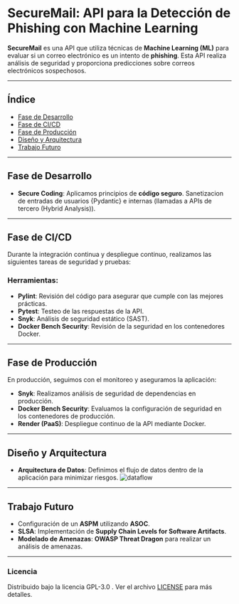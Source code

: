 # SecureMail: API para la Detección de Phishing con Machine Learning

**SecureMail** es una API que utiliza técnicas de **Machine Learning (ML)** para evaluar si un correo electrónico es un intento de **phishing**. Esta API realiza análisis de seguridad y proporciona predicciones sobre correos electrónicos sospechosos.

---

## Índice
- [Fase de Desarrollo](#fase-de-desarrollo)
- [Fase de CI/CD](#fase-de-cicd)
- [Fase de Producción](#fase-de-producción)
- [Diseño y Arquitectura](#diseño-y-arquitectura)
- [Trabajo Futuro](#trabajo-futuro)

---

## Fase de Desarrollo

- **Secure Coding**: Aplicamos principios de **código seguro**. Sanetizacion de entradas de usuarios {Pydantic} e internas (llamadas a APIs de tercero (Hybrid Analysis)).

---

## Fase de CI/CD

Durante la integración continua y despliegue continuo, realizamos las siguientes tareas de seguridad y pruebas:

### Herramientas:
- **Pylint**: Revisión del código para asegurar que cumple con las mejores prácticas.
- **Pytest**: Testeo de las respuestas de la API.
- **Snyk**: Análisis de seguridad estático (SAST).
- **Docker Bench Security**: Revisión de la seguridad en los contenedores Docker.

---

## Fase de Producción

En producción, seguimos con el monitoreo y aseguramos la aplicación:

- **Snyk**: Realizamos análisis de seguridad de dependencias en producción.
- **Docker Bench Security**: Evaluamos la configuración de seguridad en los contenedores de producción.
- **Render (PaaS)**: Despliegue continuo de la API mediante Docker.

---

## Diseño y Arquitectura

- **Arquitectura de Datos**: Definimos el flujo de datos dentro de la aplicación para minimizar riesgos.
   ![dataflow](https://github.com/user-attachments/assets/031fe97e-8b09-4a9d-b254-2b63db6487cb)


---

## Trabajo Futuro

- Configuración de un **ASPM** utilizando **ASOC**.
- **SLSA**: Implementación de **Supply Chain Levels for Software Artifacts**.
- **Modelado de Amenazas**: **OWASP Threat Dragon** para realizar un análisis de amenazas.

---

### Licencia

Distribuido bajo la licencia GPL-3.0 . Ver el archivo [LICENSE](./LICENSE) para más detalles.
